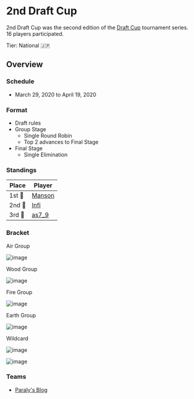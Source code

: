 # 2nd Draft Cup

2nd Draft Cup was the second edition of the [Draft Cup](jpdraftmain.md) tournament series.
16 players participated.

Tier: National :jp:

## Overview

### Schedule
- March 29, 2020 to April 19, 2020

### Format
- Draft rules
- Group Stage
    - Single Round Robin
    - Top 2 advances to Final Stage
- Final Stage
    - Single Elimination

### Standings

|Place|Player|
|-|-|
|1st :1st_place_medal:| [Manson](../../players/japanese/manson.md) |
|2nd :2nd_place_medal:| [Infi](../../players/japanese/infi.md) |
|3rd :3rd_place_medal:| [as7_9](../../players/japanese/as7_9.md) |

### Bracket

Air Group

![image](https://github.com/inabikarilibrary/inalib/assets/110833255/5d364e04-09bf-4abf-b309-a644fa54cd1e)

Wood Group

![image](https://github.com/inabikarilibrary/inalib/assets/110833255/6ab92c6f-158d-43c8-b924-a81032371c79)

Fire Group

![image](https://github.com/inabikarilibrary/inalib/assets/110833255/78525f79-cd5a-4822-8be3-ad25fb3574c4)

Earth Group

![image](https://github.com/inabikarilibrary/inalib/assets/110833255/6cf25e72-8e61-42ce-a404-cb14d7f39199)

Wildcard

![image](https://github.com/inabikarilibrary/inalib/assets/110833255/61944b1c-41c8-45ce-b4e2-19111e3292a0)

![image](https://github.com/inabikarilibrary/inalib/assets/110833255/334a7d5e-667e-4634-b142-919a1d61477a)

### Teams
- [Paraly's Blog](http://parabako.blog.fc2.com/blog-entry-351.html)
